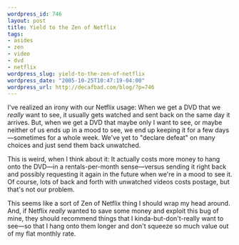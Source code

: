 ```yaml
--- 
wordpress_id: 746
layout: post
title: Yield to the Zen of Netflix
tags: 
- asides
- zen
- video
- dvd
- netflix
wordpress_slug: yield-to-the-zen-of-netflix
wordpress_date: "2005-10-25T10:47:19-04:00"
wordpress_url: http://decafbad.com/blog/?p=746
---
```

I've realized an irony with our Netflix usage:  When we get a DVD that we *really* want to see, it usually gets watched and sent back on the same day it arrives.  But, when we get a DVD that maybe only I want to see, or maybe neither of us ends up in a mood to see, we end up keeping it for a few days—sometimes for a whole week.  We've yet to "declare defeat" on many choices and just send them back unwatched.  

This is weird, when I think about it: It actually costs more money to hang onto the DVD—in a rentals-per-month sense—versus sending it right back and possibly requesting it again in the future when we're in a mood to see it.  Of course, lots of back and forth with unwatched videos costs postage, but that's not our problem.

This seems like a sort of Zen of Netflix thing I should wrap my head around.  And, if Netflix *really* wanted to save some money and exploit this bug of mine, they should recommend things that I kinda-but-don't-really want to see—so that I hang onto them longer and don't squeeze so much value out of my flat monthly rate.

<!-- tags: netflix dvd video zen -->
